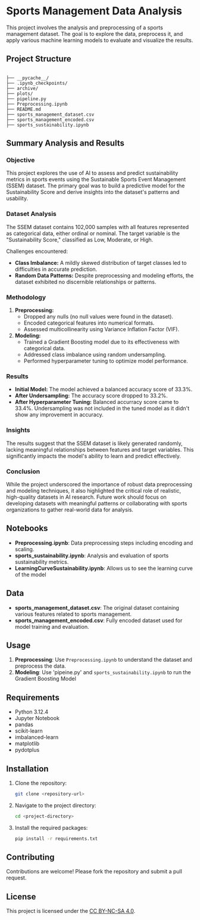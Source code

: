 
# Sports Management Data Analysis

This project involves the analysis and preprocessing of a sports management dataset. The goal is to explore the data, preprocess it, and apply various machine learning models to evaluate and visualize the results.

## Project Structure

```

├── __pycache__/
├── .ipynb_checkpoints/
├── archive/
├── plots/
├── pipeline.py
├── Preprocessing.ipynb
├── README.md
├── sports_management_dataset.csv
├── sports_management_encoded.csv
├── sports_sustainability.ipynb

```




## **Summary Analysis and Results**  

### **Objective**  
This project explores the use of AI to assess and predict sustainability metrics in sports events using the Sustainable Sports Event Management (SSEM) dataset. The primary goal was to build a predictive model for the Sustainability Score and derive insights into the dataset's patterns and usability.  

### **Dataset Analysis**  
The SSEM dataset contains 102,000 samples with all features represented as categorical data, either ordinal or nominal. The target variable is the "Sustainability Score," classified as Low, Moderate, or High.  

Challenges encountered:  
- **Class Imbalance:** A mildly skewed distribution of target classes led to difficulties in accurate prediction.  
- **Random Data Patterns:** Despite preprocessing and modeling efforts, the dataset exhibited no discernible relationships or patterns.  

### **Methodology**  
1. **Preprocessing:**  
   - Dropped any nulls (no null values were found in the dataset).
   - Encoded categorical features into numerical formats.    
   - Assessed multicollinearity using Variance Inflation Factor (VIF).  
2. **Modeling:**  
   - Trained a Gradient Boosting model due to its effectiveness with categorical data.  
   - Addressed class imbalance using random undersampling.  
   - Performed hyperparameter tuning to optimize model performance.  

### **Results**  
- **Initial Model:** The model achieved a balanced accuracy score of 33.3%.  
- **After Undersampling:** The accuracy score dropped to 33.2%.  
- **After Hyperparameter Tuning:** Balanced accurracy score came to 33.4%. Undersampling was not included in the tuned model as it didn't show any improvement in accuracy.

### **Insights**  
The results suggest that the SSEM dataset is likely generated randomly, lacking meaningful relationships between features and target variables. This significantly impacts the model's ability to learn and predict effectively.  

### **Conclusion**  
While the project underscored the importance of robust data preprocessing and modeling techniques, it also highlighted the critical role of realistic, high-quality datasets in AI research. Future work should focus on developing datasets with meaningful patterns or collaborating with sports organizations to gather real-world data for analysis.  



## Notebooks

- **Preprocessing.ipynb**: Data preprocessing steps including encoding and scaling.
- **sports_sustainability.ipynb**: Analysis and evaluation of sports sustainability metrics.
- **LearningCurveSustainability.ipynb**: Allows us to see the learning curve of the model
## Data

- **sports_management_dataset.csv**: The original dataset containing various features related to sports management.
- **sports_management_encoded.csv**: Fully encoded dataset used for model training and evaluation.

## Usage

1. **Preprocessing**: Use `Preprocessing.ipynb` to understand the dataset and preprocess the data.
2. **Modeling**: Use 'pipeine.py' and `sports_sustainability.ipynb` to run the Gradient Boosting Model

## Requirements

- Python 3.12.4
- Jupyter Notebook
- pandas
- scikit-learn
- imbalanced-learn
- matplotlib
- pydotplus

## Installation

1. Clone the repository:
   ```sh
   git clone <repository-url>
   ```
2. Navigate to the project directory:
   ```sh
   cd <project-directory>
   ```
3. Install the required packages:
   ```sh
   pip install -r requirements.txt
   ```

## Contributing

Contributions are welcome! Please fork the repository and submit a pull request.

## License

This project is licensed under the [CC BY-NC-SA 4.0](https://creativecommons.org/licenses/by-nc-sa/4.0/).
```
